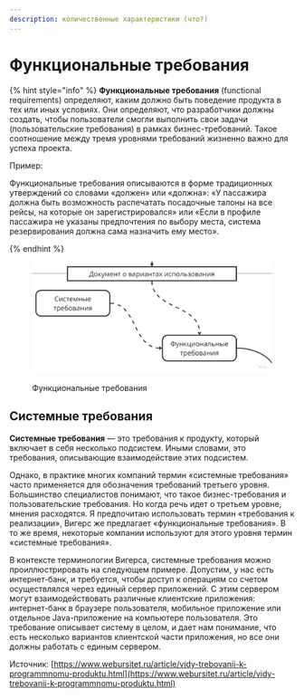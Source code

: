 ```yaml
---
description: количественные характеристики (что?)
---
```


# Функциональные требования

{% hint style="info" %}
**Функциональные требования** (functional requirements) определяют, каким должно быть поведение продукта в тех или иных условиях. Они определяют, что разработчики должны создать, чтобы пользователи смогли выполнить свои задачи (пользовательские требования) в рамках бизнес-требований. Такое соотношение между тремя уровнями требований жизненно важно для успеха проекта.

Пример:

Функциональные требования описываются в форме традиционных утверждений со словами «должен» или «должна»: «У пассажира должна быть возможность распечатать посадочные талоны на все рейсы, на которые он зарегистрировался» или «Если в профиле пассажира не указаны предпочтения по выбору места, система резервирования должна сама назначить ему место».


{% endhint %}

<figure><img src="../../../../.gitbook/assets/требования (1).jpg" alt="" width="563"><figcaption><p>Функциональные требования</p></figcaption></figure>

## Системные требования

**Системные требования** — это требования к продукту, который включает в себя несколько подсистем. Иными словами, это требования, описывающие взаимодействие этих подсистем.

Однако, в практике многих компаний термин «системные требования» часто применяется для обозначения требований третьего уровня. Большинство специалистов понимают, что такое бизнес-требования и пользовательские требования. Но когда речь идет о третьем уровне, мнения расходятся. Я предпочитаю использовать термин «требования к реализации», Вигерс же предлагает «функциональные требования». В то же время, некоторые компании используют для этого уровня термин «системные требования».

В контексте терминологии Вигерса, системные требования можно проиллюстрировать на следующем примере. Допустим, у нас есть интернет-банк, и требуется, чтобы доступ к операциям со счетом осуществлялся через единый сервер приложений. С этим сервером могут взаимодействовать различные клиентские приложения: интернет-банк в браузере пользователя, мобильное приложение или отдельное Java-приложение на компьютере пользователя. Это требование описывает систему в целом, и дает нам понимание, что есть несколько вариантов клиентской части приложения, но все они должны работать с единым сервером.







Источник: [https://www.webursitet.ru/article/vidy-trebovanii-k-programmnomu-produktu.html](https://www.webursitet.ru/article/vidy-trebovanii-k-programmnomu-produktu.html)

